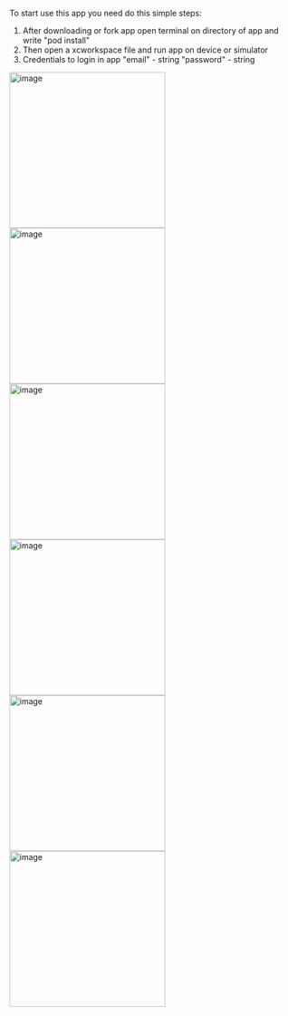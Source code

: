 To start use this app you need do this simple steps:
1) After downloading or fork app open terminal on directory of app and write "pod install"
2) Then open a xcworkspace file and run app on device or simulator
3) Credentials to login in app "email" - string "password" - string


<img width="275" alt="image" src="https://github.com/D1maSD/Nearby/assets/93784266/09ecd910-64a1-4777-809a-5f73cb192cd3"> <img width="275" alt="image" src="https://github.com/D1maSD/Nearby/assets/93784266/10e0e948-745b-4f62-b38b-96dcc5e1bc66">
 <img width="275" alt="image" src="https://github.com/D1maSD/Nearby/assets/93784266/e9a339fc-215f-4632-8a97-7341c423a498">
<img width="275" alt="image" src="https://github.com/D1maSD/Nearby/assets/93784266/ffbc1036-e82f-4953-a702-eee3264011dd"> <img width="275" alt="image" src="https://github.com/D1maSD/Nearby/assets/93784266/211842d0-0c19-41d9-8546-161632f731ed">
<img width="275" alt="image" src="https://github.com/D1maSD/Nearby/assets/93784266/657d517e-bf8e-4306-acec-7a9ed535058f">
 









